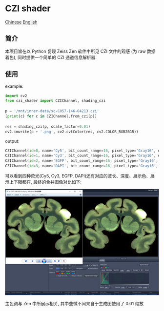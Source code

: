 # CZI shader

[Chinese](./README_CN.md) [English](./README.md)

## 简介

本项目旨在以 Python 复现 Zeiss Zen 软件中所见 CZI 文件的观感 (为 raw 数据着色), 同时提供一个简单的 CZI 通道信息解析器. 

## 使用

example: 

```python
import cv2
from czi_shader import CZIChannel, shading_czi

p = '/mnt/inner-data/sc-C057-146-O4213.czi'
[print(c) for c in CZIChannel.from_czi(p)]

res = shading_czi(p, scale_factor=0.01)
cv2.imwrite(p + '.png', cv2.cvtColor(res, cv2.COLOR_RGB2BGR))
```

output:

```python
CZIChannel(id=0, name='Cy5', bit_count_range=16, pixel_type='Gray16', dye_name='Cy5', short_name='Cy5', illumination_type='Fluorescence', dye_max_emission=673, dye_max_excitation=650, dye_id='McNamara-Boswell-0774', dye_database_id='66071726-cbd4-4c41-b371-0a6eee4ae9c5', color='#FFFF0014', original_color='#FFFF0014', color_mode=None, palette_name=None, gamma=None, low=0.0059662775616083005, high=0.03865110246433204, is_selected=None)
CZIChannel(id=1, name='Cy3', bit_count_range=16, pixel_type='Gray16', dye_name='Cy3', short_name='Cy3', illumination_type='Fluorescence', dye_max_emission=561, dye_max_excitation=548, dye_id='McNamara-Boswell-0615', dye_database_id='66071726-cbd4-4c41-b371-0a6eee4ae9c5', color='#FFFFAD00', original_color='#FFFFAD00', color_mode=None, palette_name=None, gamma=None, low=0.006240939955748837, high=0.13965056839856566, is_selected=None)
CZIChannel(id=2, name='EGFP', bit_count_range=16, pixel_type='Gray16', dye_name='EGFP', short_name='EGFP', illumination_type='Fluorescence', dye_max_emission=509, dye_max_excitation=488, dye_id='McNamara-Boswell-0828', dye_database_id='66071726-cbd4-4c41-b371-0a6eee4ae9c5', color='#FF00FF5B', original_color='#FF00FF5B', color_mode=None, palette_name=None, gamma=None, low=0.004196231021591516, high=0.1739833676661326, is_selected=None)
CZIChannel(id=3, name='DAPI', bit_count_range=16, pixel_type='Gray16', dye_name='DAPI', short_name='DAPI', illumination_type='Fluorescence', dye_max_emission=465, dye_max_excitation=353, dye_id='McNamara-Boswell-0434', dye_database_id='66071726-cbd4-4c41-b371-0a6eee4ae9c5', color='#FF00A0FF', original_color='#FF00A0FF', color_mode=None, palette_name=None, gamma=None, low=0.003936827649347677, high=0.15408560311284047, is_selected=None)
```

可以看到四种荧光(Cy5, Cy3, EGFP, DAPI)还有对应的波长、深度、展示色、展示上下限都在, 最终的合并图像对比如下: 

![对比结果](static/result-compare.png)

主色调与 Zen 中所展示相关, 其中些微不同来自于生成图使用了 0.01 缩放

